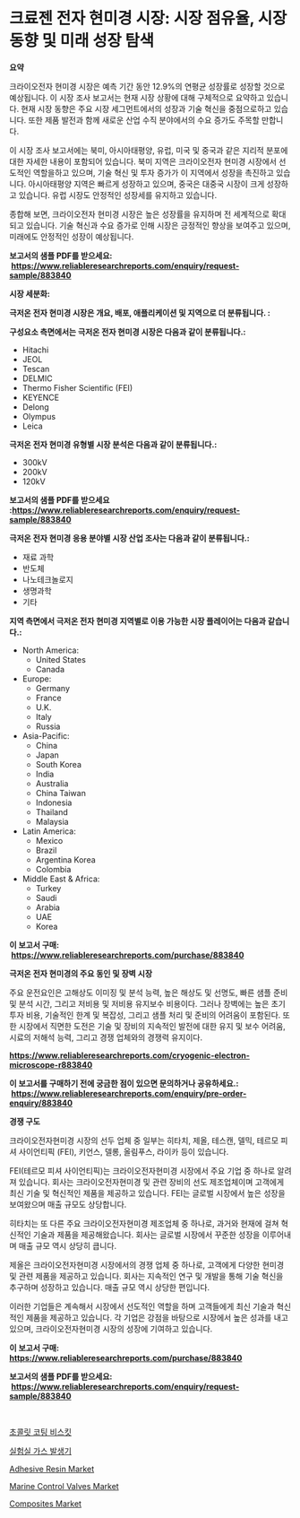 <p><h1>크료젠 전자 현미경 시장: 시장 점유율, 시장 동향 및 미래 성장 탐색</h1></p><p><strong>요약</strong></p>
<p><p>크라이오전자 현미경 시장은 예측 기간 동안 12.9%의 연평균 성장률로 성장할 것으로 예상됩니다. 이 시장 조사 보고서는 현재 시장 상황에 대해 구체적으로 요약하고 있습니다. 현재 시장 동향은 주요 시장 세그먼트에서의 성장과 기술 혁신을 중점으로하고 있습니다. 또한 제품 발전과 함께 새로운 산업 수직 분야에서의 수요 증가도 주목할 만합니다.</p><p>이 시장 조사 보고서에는 북미, 아시아태평양, 유럽, 미국 및 중국과 같은 지리적 분포에 대한 자세한 내용이 포함되어 있습니다. 북미 지역은 크라이오전자 현미경 시장에서 선도적인 역할을하고 있으며, 기술 혁신 및 투자 증가가 이 지역에서 성장을 촉진하고 있습니다. 아시아태평양 지역은 빠르게 성장하고 있으며, 중국은 대중국 시장이 크게 성장하고 있습니다. 유럽 시장도 안정적인 성장세를 유지하고 있습니다.</p><p>종합해 보면, 크라이오전자 현미경 시장은 높은 성장률을 유지하며 전 세계적으로 확대되고 있습니다. 기술 혁신과 수요 증가로 인해 시장은 긍정적인 향상을 보여주고 있으며, 미래에도 안정적인 성장이 예상됩니다.</p></p>
<p><strong>보고서의 샘플 PDF를 받으세요: &nbsp;<a href="https://www.reliableresearchreports.com/enquiry/request-sample/883840">https://www.reliableresearchreports.com/enquiry/request-sample/883840</a></strong></p>
<p><strong>시장 세분화:</strong></p>
<p><strong> 극저온 전자 현미경 시장은 개요, 배포, 애플리케이션 및 지역으로 더 분류됩니다. :</strong></p>
<p><strong>구성요소 측면에서는 극저온 전자 현미경 시장은 다음과 같이 분류됩니다.:</strong></p>
<p><ul><li>Hitachi</li><li>JEOL</li><li>Tescan</li><li>DELMIC</li><li>Thermo Fisher Scientific (FEI)</li><li>KEYENCE</li><li>Delong</li><li>Olympus</li><li>Leica</li></ul></p>
<p><strong> 극저온 전자 현미경 유형별 시장 분석은 다음과 같이 분류됩니다.:</strong></p>
<p><ul><li>300kV</li><li>200kV</li><li>120kV</li></ul></p>
<p><strong>보고서의 샘플 PDF를 받으세요 :<a href="https://www.reliableresearchreports.com/enquiry/request-sample/883840">https://www.reliableresearchreports.com/enquiry/request-sample/883840</a></strong></p>
<p><strong> 극저온 전자 현미경 응용 분야별 시장 산업 조사는 다음과 같이 분류됩니다.:</strong></p>
<p><ul><li>재료 과학</li><li>반도체</li><li>나노테크놀로지</li><li>생명과학</li><li>기타</li></ul></p>
<p><strong>지역 측면에서 극저온 전자 현미경 지역별로 이용 가능한 시장 플레이어는 다음과 같습니다.:</strong></p>
<p><ul>
    <li>
        North America:
        <ul>
            <li>United States</li>
            <li>Canada</li>
        </ul>
    </li>
    <li>
        Europe:
        <ul>
            <li>Germany</li>
            <li>France</li>
            <li>U.K.</li>
            <li>Italy</li>
            <li>Russia</li>
        </ul>
    </li>
    <li>
        Asia-Pacific:
        <ul>
            <li>China</li>
            <li>Japan</li>
            <li>South Korea</li>
            <li>India</li>
            <li>Australia</li>
            <li>China Taiwan</li>
            <li>Indonesia</li>
            <li>Thailand</li>
            <li>Malaysia</li>
        </ul>
    </li>
    <li>
        Latin America:
        <ul>
            <li>Mexico</li>
            <li>Brazil</li>
            <li>Argentina Korea</li>
            <li>Colombia</li>
        </ul>
    </li>
    <li>
        Middle East & Africa:
        <ul>
            <li>Turkey</li>
            <li>Saudi</li>
            <li>Arabia</li>
            <li>UAE</li>
            <li>Korea</li>
        </ul>
    </li>
    </ul></p>
<p><strong>이 보고서 구매: &nbsp;<a href="https://www.reliableresearchreports.com/purchase/883840">https://www.reliableresearchreports.com/purchase/883840</a></strong></p>
<p><strong>극저온 전자 현미경의 주요 동인 및 장벽 시장</strong></p>
<p><p>주요 운전요인은 고해상도 이미징 및 분석 능력, 높은 해상도 및 선명도, 빠른 샘플 준비 및 분석 시간, 그리고 저비용 및 저비용 유지보수 비용이다. 그러나 장벽에는 높은 초기 투자 비용, 기술적인 한계 및 복잡성, 그리고 샘플 처리 및 준비의 어려움이 포함된다. 또한 시장에서 직면한 도전은 기술 및 장비의 지속적인 발전에 대한 유지 및 보수 어려움, 시료의 저해석 능력, 그리고 경쟁 업체와의 경쟁력 유지이다.</p></p>
<p><strong><a href="https://www.reliableresearchreports.com/cryogenic-electron-microscope-r883840">https://www.reliableresearchreports.com/cryogenic-electron-microscope-r883840</a></strong></p>
<p><strong>이 보고서를 구매하기 전에 궁금한 점이 있으면 문의하거나 공유하세요.: &nbsp;<a href="https://www.reliableresearchreports.com/enquiry/pre-order-enquiry/883840">https://www.reliableresearchreports.com/enquiry/pre-order-enquiry/883840</a></strong></p>
<p><strong>경쟁 구도</strong></p>
<p><p>크라이오전자현미경 시장의 선두 업체 중 일부는 히타치, 제올, 테스캔, 델믹, 테르모 피셔 사이언티픽 (FEI), 키언스, 델롱, 올림푸스, 라이카 등이 있습니다. </p><p>FEI(테르모 피셔 사이언티픽)는 크라이오전자현미경 시장에서 주요 기업 중 하나로 알려져 있습니다. 회사는 크라이오전자현미경 및 관련 장비의 선도 제조업체이며 고객에게 최신 기술 및 혁신적인 제품을 제공하고 있습니다. FEI는 글로벌 시장에서 높은 성장을 보여왔으며 매출 규모도 상당합니다.</p><p>히타치는 또 다른 주요 크라이오전자현미경 제조업체 중 하나로, 과거와 현재에 걸쳐 혁신적인 기술과 제품을 제공해왔습니다. 회사는 글로벌 시장에서 꾸준한 성장을 이루어내며 매출 규모 역시 상당히 큽니다.</p><p>제올은 크라이오전자현미경 시장에서의 경쟁 업체 중 하나로, 고객에게 다양한 현미경 및 관련 제품을 제공하고 있습니다. 회사는 지속적인 연구 및 개발을 통해 기술 혁신을 추구하며 성장하고 있습니다. 매출 규모 역시 상당한 편입니다.</p><p>이러한 기업들은 계속해서 시장에서 선도적인 역할을 하며 고객들에게 최신 기술과 혁신적인 제품을 제공하고 있습니다. 각 기업은 강점을 바탕으로 시장에서 높은 성과를 내고 있으며, 크라이오전자현미경 시장의 성장에 기여하고 있습니다.</p></p>
<p><strong>이 보고서 구매: &nbsp; <a href="https://www.reliableresearchreports.com/purchase/883840">https://www.reliableresearchreports.com/purchase/883840</a></strong></p>
<p><strong>보고서의 샘플 PDF를 받으세요: &nbsp;<a href="https://www.reliableresearchreports.com/enquiry/request-sample/883840">https://www.reliableresearchreports.com/enquiry/request-sample/883840</a></strong><strong></strong></p>
<p>&nbsp;</p>
<p><p><a href="https://github.com/JackieFauhey9089475/Market-Research-Report-List-1/blob/main/971066127799.md">초콜릿 코팅 비스킷</a></p><p><a href="https://github.com/Howaoole34545/Market-Research-Report-List-1/blob/main/105531527798.md">실험실 가스 발생기</a></p><p><a href="https://issuu.com/reportprime-2/docs/adhesive-resin-market-size-2030.pptx">Adhesive Resin Market</a></p><p><a href="https://github.com/julyju69/Market-Research-Report-List-2/blob/main/marine-control-valves-market.md">Marine Control Valves Market</a></p><p><a href="https://issuu.com/reportprime-2/docs/composites-market-size-2030.pptx">Composites Market</a></p></p>